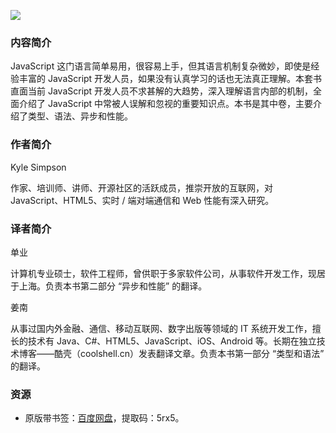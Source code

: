 ![](http://img3x8.ddimg.cn/7/19/24029188-1_u_28.jpg)

### 内容简介

JavaScript 这门语言简单易用，很容易上手，但其语言机制复杂微妙，即使是经验丰富的 JavaScript 开发人员，如果没有认真学习的话也无法真正理解。本套书直面当前 JavaScript 开发人员不求甚解的大趋势，深入理解语言内部的机制，全面介绍了 JavaScript 中常被人误解和忽视的重要知识点。本书是其中卷，主要介绍了类型、语法、异步和性能。

### 作者简介

Kyle Simpson

作家、培训师、讲师、开源社区的活跃成员，推崇开放的互联网，对 JavaScript、HTML5、实时 / 端对端通信和 Web 性能有深入研究。

### 译者简介

单业

计算机专业硕士，软件工程师，曾供职于多家软件公司，从事软件开发工作，现居于上海。负责本书第二部分 “异步和性能” 的翻译。

姜南

从事过国内外金融、通信、移动互联网、数字出版等领域的 IT 系统开发工作，擅长的技术有 Java、C#、HTML5、JavaScript、iOS、Android 等。长期在独立技术博客——酷壳（coolshell.cn）发表翻译文章。负责本书第一部分 “类型和语法” 的翻译。

### 资源

* 原版带书签：[百度网盘](https://pan.baidu.com/s/16QxVIkpE--9mcaA_RQ1hrQ)，提取码：5rx5。
